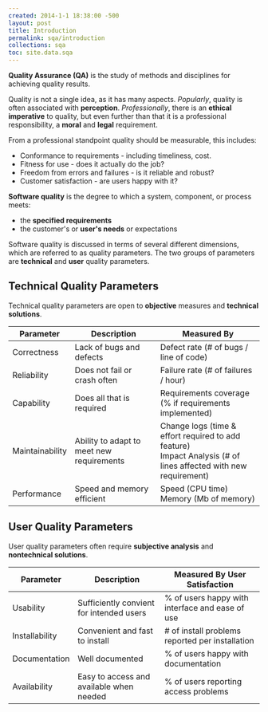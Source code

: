 ```yaml
---
created: 2014-1-1 18:38:00 -500
layout: post
title: Introduction
permalink: sqa/introduction
collections: sqa
toc: site.data.sqa
---
```


**Quality Assurance (QA)** is the study of methods and disciplines for achieving quality results.

Quality is not a single idea, as it has many aspects. 
*Popularly*, quality is often associated with **perception**. 
*Professionally*, there is an **ethical imperative** to quality, but even further than that it is a
professional responsibility, a **moral** and **legal** requirement. 


From a professional standpoint quality should be measurable, this includes:
* Conformance to requirements - including timeliness, cost.
* Fitness for use - does it actually do the job?
* Freedom from errors and failures - is it reliable and robust?
* Customer satisfaction - are users happy with it? 

**Software quality** is the degree to which a system, component, or process meets:
* the **specified requirements**
* the customer's or **user's needs** or expectations

Software quality is discussed in terms of several different dimensions, which are referred to as quality parameters.
The two groups of parameters are **technical** and **user** quality parameters.


## Technical Quality Parameters

Technical quality parameters are open to **objective** measures and **technical solutions**. 

<table>
    <thead>
        <th>Parameter</th>
        <th>Description</th>
        <th>Measured By</th>
    </thead>
    <tbody>
        <tr>
            <td>Correctness</td>
            <td>Lack of bugs and defects</td>
            <td>Defect rate (# of bugs / line of code)</td>
        </tr>
        <tr>
            <td>Reliability</td>
            <td>Does not fail or crash often</td>
            <td>Failure rate (# of failures / hour)</td>
        </tr>
        <tr>
            <td>Capability</td>
            <td>Does all that is required</td>
            <td>Requirements coverage (% if requirements implemented)</td>
        </tr>
        <tr>
            <td>Maintainability</td>
            <td>Ability to adapt to meet new requirements</td>
            <td>Change logs (time & effort required to add feature)<br> 
                Impact Analysis (# of lines affected with new requirement)
            </td>
        </tr>
        <tr>
            <td>Performance</td>
            <td>Speed and memory efficient</td>
            <td>Speed (CPU time)<br>
                Memory (Mb of memory)
            </td>
        </tr>
    </tbody>
</table>


## User Quality Parameters

User quality parameters often require **subjective analysis** and **nontechnical solutions**.

<table>
    <thead>
        <th>Parameter</th>
        <th>Description</th>
        <th>Measured By User Satisfaction</th>
    </thead>
    <tbody>
        <tr>
            <td>Usability</td>
            <td>Sufficiently convient for intended users</td>
            <td>% of users happy with interface and ease of use</td>
        </tr>
        <tr>
            <td>Installability</td>
            <td>Convenient and fast to install</td>
            <td># of install problems reported per installation</td>
        </tr>
        <tr>
            <td>Documentation</td>
            <td>Well documented</td>
            <td>% of users happy with documentation</td>
        </tr>
        <tr>
            <td>Availability</td>
            <td>Easy to access and available when needed</td>
            <td>% of users reporting access problems</td>
        </tr>
    </tbody>
</table>